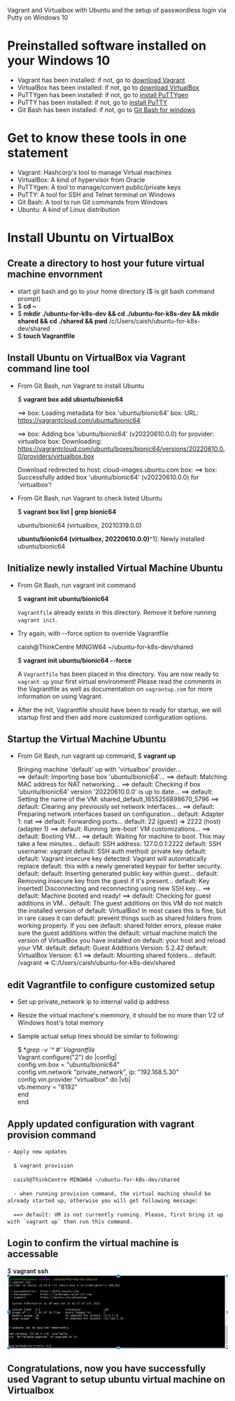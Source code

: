 Vagrant and Virtualbox with Ubuntu and the setup of passwordless login via Putty on Windows 10

# Preinstalled software installed on your Windows 10
- Vagrant has been installed: if not, go to [download Vagrant](https://www.vagrantup.com/downloads)
- VirtualBox has been installed: if not, go to [download VirtualBox](https://www.virtualbox.org/wiki/Downloads)
- PuTTYgen has been installed: if not, go to [install PuTTYgen](https://www.puttygen.com/)
- PuTTY has been installed: if not, go to [install PuTTY](https://www.putty.org/)
- Git Bash has been installed: if not, go to [Git Bash for windows](https://gitforwindows.org/)

#  Get to know these tools in one statement
- Vagrant: Hashcorp's tool to manage Virtual machines
- VirtualBox: A kind of hypervisor from Oracle
- PuTTYgen: A tool to manage/convert public/private keys
- PuTTY: A tool for SSH and Telnet terminal on Windows
- Git Bash: A tool to run Git commands from Windows
- Ubuntu: A kind of Linux distribution

# Install Ubuntu on VirtualBox 

## Create a directory to host your future virtual machine envornment

  - start git bash and go to your home directory ($ is git bash command prompt)
  - $ **cd ~**
  - $ **mkdir ./ubuntu-for-k8s-dev && cd ./ubuntu-for-k8s-dev && mkdir shared && cd ./shared && pwd**
    /c/Users/caish/ubuntu-for-k8s-dev/shared
  - $ **touch Vagrantfile**
## Install Ubuntu on VirtualBox via Vagrant command line tool
  - From Git Bash, run Vagrant to install Ubuntu
  
    $ **vagrant box add ubuntu/bionic64**
    
    ==> box: Loading metadata for box 'ubuntu/bionic64'
        box: URL: https://vagrantcloud.com/ubuntu/bionic64
        
    ==> box: Adding box 'ubuntu/bionic64' (v20220610.0.0) for provider: virtualbox
        box: Downloading: https://vagrantcloud.com/ubuntu/boxes/bionic64/versions/20220610.0.0/providers/virtualbox.box
        
    Download redirected to host: cloud-images.ubuntu.com
        box:
    ==> box: Successfully added box 'ubuntu/bionic64' (v20220610.0.0) for 'virtualbox'!
    
  - From Git Bash, run Vagrant to check listed Ubuntu
  
    $ **vagrant box list | grep bionic64**
    
    ubuntu/bionic64 (virtualbox, 20210319.0.0)
    
    **ubuntu/bionic64 (virtualbox, 20220610.0.0)**^1]: Newly installed ubuntu/bionic64

## Initialize newly installed Virtual Machine Ubuntu   
  - From Git Bash, run vagrant init command

    $ **vagrant init ubuntu/bionic64**
    
    `Vagrantfile` already exists in this directory. Remove it before
     running `vagrant init`.

  - Try again, with --force option to override Vagrantfile

    caish@ThinkCentre MINGW64 ~/ubuntu-for-k8s-dev/shared
    
    $ **vagrant init ubuntu/bionic64 --force**
    
    A `Vagrantfile` has been placed in this directory. You are now
    ready to `vagrant up` your first virtual environment! Please read
    the comments in the Vagrantfile as well as documentation on
    `vagrantup.com` for more information on using Vagrant.
   
   - After the init, Vagrantfile should have been to ready for startup, we will startup 
     first and then add more customized configuration options. 

## Startup the Virtual Machine Ubuntu
  - From Git Bash, run vagrant up command, 
    $ **vagrant up**
    
    Bringing machine 'default' up with 'virtualbox' provider...  
    ==> default: Importing base box 'ubuntu/bionic64'...
    ==> default: Matching MAC address for NAT networking...
    ==> default: Checking if box 'ubuntu/bionic64' version '20220610.0.0' is up to date...
    ==> default: Setting the name of the VM: shared_default_1655256898670_5796
    ==> default: Clearing any previously set network interfaces...
    ==> default: Preparing network interfaces based on configuration...
        default: Adapter 1: nat
    ==> default: Forwarding ports...
        default: 22 (guest) => 2222 (host) (adapter 1)
    ==> default: Running 'pre-boot' VM customizations...
    ==> default: Booting VM...
    ==> default: Waiting for machine to boot. This may take a few minutes...
        default: SSH address: 127.0.0.1:2222
        default: SSH username: vagrant
        default: SSH auth method: private key
        default:
        default: Vagrant insecure key detected. Vagrant will automatically replace
        default: this with a newly generated keypair for better security.
        default:
        default: Inserting generated public key within guest...
        default: Removing insecure key from the guest if it's present...
        default: Key inserted! Disconnecting and reconnecting using new SSH key...
    ==> default: Machine booted and ready!
    ==> default: Checking for guest additions in VM...
        default: The guest additions on this VM do not match the installed version of
        default: VirtualBox! In most cases this is fine, but in rare cases it can
        default: prevent things such as shared folders from working properly. If you see
        default: shared folder errors, please make sure the guest additions within the
        default: virtual machine match the version of VirtualBox you have installed on
        default: your host and reload your VM.
        default:
        default: Guest Additions Version: 5.2.42
        default: VirtualBox Version: 6.1
    ==> default: Mounting shared folders...
        default: /vagrant => C:/Users/caish/ubuntu-for-k8s-dev/shared

## edit Vagrantfile to configure customized setup
  - Set up private_network ip to internal valid ip address
  - Resize the virtual machine's memmory, it should be no more than 1/2 of Windows host's total memory
  - Sample actual setup lines should be similar to following:

    $ **grep -v '^ *#' Vagrantfile**  
    Vagrant.configure("2") do |config|  
      config.vm.box = "ubuntu/bionic64"  
      config.vm.network "private_network", ip: "192.168.5.30"  
      config.vm.provider "virtualbox" do |vb|  
        vb.memory = "8192"  
      end  
    end  
    
 ## Apply updated configuration with vagrant provision command
 
    - Apply new updates
    
      $ vagrant provision

      caish@ThinkCentre MINGW64 ~/ubuntu-for-k8s-dev/shared
      
      - when running provision command, the virtual maching should be already started up, otherwise you will get following message:
      
      ==> default: VM is not currently running. Please, first bring it up with `vagrant up` then run this command.

## Login to confirm the virtual machine is accessable 

  $ **vagrant ssh**  
    ![ssh login](Vagrant.ssh.JPG)
  
  ## Congratulations, now you have successfully used Vagrant to setup ubuntu virtual machine on Virtualbox










